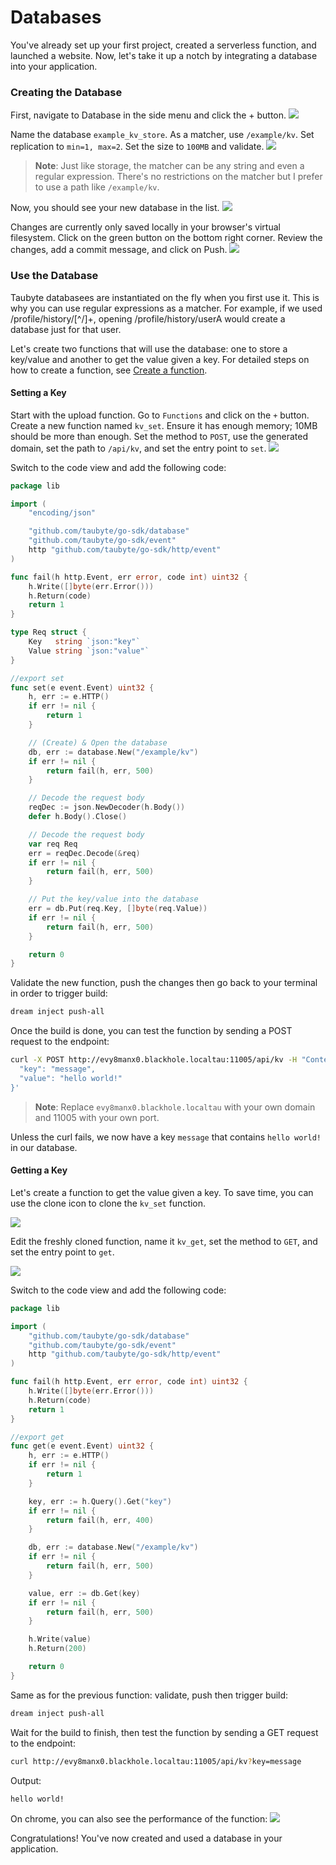 # Databases

<!-- Source: docs-old/01-dev-getting-started/06-create-and-use-database.md -->

You've already set up your first project, created a serverless function, and launched a website. Now, let's take it up a notch by integrating a database into your application.

### Creating the Database

First, navigate to Database in the side menu and click the + button.
![](../images/webconsole-dreamland-create-new-database.png)

Name the database `example_kv_store`. As a matcher, use `/example/kv`. Set replication to `min=1, max=2`. Set the size to `100MB` and validate.
![](../images/webconsole-dreamland-create-new-database-modal.png)

> **Note**: Just like storage, the matcher can be any string and even a regular expression. There's no restrictions on the matcher but I prefer to use a path like `/example/kv`.

Now, you should see your new database in the list.
![](../images/webconsole-dreamland-create-new-database-done.png)

Changes are currently only saved locally in your browser's virtual filesystem. Click on the green button on the bottom right corner. Review the changes, add a commit message, and click on Push.
![](../images/webconsole-dreamland-create-new-database-push-2.png)

### Use the Database

Taubyte databasees are instantiated on the fly when you first use it. This is why you can use regular expressions as a matcher. For example, if we used /profile/history/[^/]+, opening /profile/history/userA would create a database just for that user.

Let's create two functions that will use the database: one to store a key/value and another to get the value given a key. For detailed steps on how to create a function, see [Create a function](../getting-started/first-function.md).

#### Setting a Key

Start with the upload function. Go to `Functions` and click on the `+` button. Create a new function named `kv_set`. Ensure it has enough memory; 10MB should be more than enough. Set the method to `POST`, use the generated domain, set the path to `/api/kv`, and set the entry point to `set`.
![](../images/webconsole-dreamland-create-new-database-set-func-modal.png)

Switch to the code view and add the following code:

```go
package lib

import (
	"encoding/json"

	"github.com/taubyte/go-sdk/database"
	"github.com/taubyte/go-sdk/event"
	http "github.com/taubyte/go-sdk/http/event"
)

func fail(h http.Event, err error, code int) uint32 {
	h.Write([]byte(err.Error()))
	h.Return(code)
	return 1
}

type Req struct {
	Key   string `json:"key"`
	Value string `json:"value"`
}

//export set
func set(e event.Event) uint32 {
	h, err := e.HTTP()
	if err != nil {
		return 1
	}

	// (Create) & Open the database
	db, err := database.New("/example/kv")
	if err != nil {
		return fail(h, err, 500)
	}

	// Decode the request body
	reqDec := json.NewDecoder(h.Body())
	defer h.Body().Close()

	// Decode the request body
	var req Req
	err = reqDec.Decode(&req)
	if err != nil {
		return fail(h, err, 500)
	}

	// Put the key/value into the database
	err = db.Put(req.Key, []byte(req.Value))
	if err != nil {
		return fail(h, err, 500)
	}

	return 0
}
```

Validate the new function, push the changes then go back to your terminal in order to trigger build:

```bash
dream inject push-all
```

Once the build is done, you can test the function by sending a POST request to the endpoint:

```bash
curl -X POST http://evy8manx0.blackhole.localtau:11005/api/kv -H "Content-Type: application/json" -d '{
  "key": "message",
  "value": "hello world!"
}'
```

> **Note**: Replace `evy8manx0.blackhole.localtau` with your own domain and 11005 with your own port.

Unless the curl fails, we now have a key `message` that contains `hello world!` in our database.

#### Getting a Key

Let's create a function to get the value given a key. To save time, you can use the clone icon to clone the `kv_set` function.

![](../images/webconsole-dreamland-create-new-database-get-func-clone.png)

Edit the freshly cloned function, name it `kv_get`, set the method to `GET`, and set the entry point to `get`.

![](../images/webconsole-dreamland-create-new-database-get-func-edit.png)

Switch to the code view and add the following code:

```go
package lib

import (
	"github.com/taubyte/go-sdk/database"
	"github.com/taubyte/go-sdk/event"
	http "github.com/taubyte/go-sdk/http/event"
)

func fail(h http.Event, err error, code int) uint32 {
	h.Write([]byte(err.Error()))
	h.Return(code)
	return 1
}

//export get
func get(e event.Event) uint32 {
	h, err := e.HTTP()
	if err != nil {
		return 1
	}

	key, err := h.Query().Get("key")
	if err != nil {
		return fail(h, err, 400)
	}

	db, err := database.New("/example/kv")
	if err != nil {
		return fail(h, err, 500)
	}

	value, err := db.Get(key)
	if err != nil {
		return fail(h, err, 500)
	}

	h.Write(value)
	h.Return(200)

	return 0
}

```

Same as for the previous function: validate, push then trigger build:

```bash
dream inject push-all
```

Wait for the build to finish, then test the function by sending a GET request to the endpoint:

```bash
curl http://evy8manx0.blackhole.localtau:11005/api/kv?key=message
```

Output:

```
hello world!
```

On chrome, you can also see the performance of the function:
![](../images/webconsole-dreamland-create-new-database-get-func-perf.png)

Congratulations! You've now created and used a database in your application.
